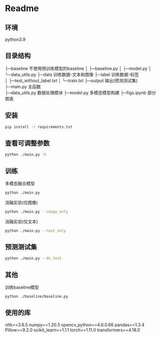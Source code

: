 # Readme
## 环境
python3.9

## 目录结构
├─baseline                  不使用预训练模型的baseline
│ ├─baseline.py
│ ├─model.py
│ └─data_utils.py
├─data                      训练数据-文本和图像
├─label                     训练数据-标签    
│ ├─test_without_label.txt
│ └─train.txt
├─output                    输出(预测测试集)
├─main.py                   主函数    
├─data_utils.py             数据处理模块
├─model.py                  多模态模型构建
├─figs.ipynb                部分图表

## 安装
```bash
pip install -r requirements.txt
```

## 查看可调整参数
```bash
python ./main.py -h
```

## 训练
多模态融合模型
```bash
python ./main.py
```

消融实验(仅图像)
```bash
python ./main.py --image_only
```

消融实验(仅文本)
```bash
python ./main.py --text_only
```

## 预测测试集

```bash
python ./main.py --do_test
```

## 其他
训练baseline模型
```bash
python ./baseline/baseline.py
```


## 使用的库
nltk==3.6.5
numpy==1.20.3
opencv_python==4.6.0.66
pandas==1.3.4
Pillow==9.2.0
scikit_learn==1.1.1
torch==1.11.0
transformers==4.18.0